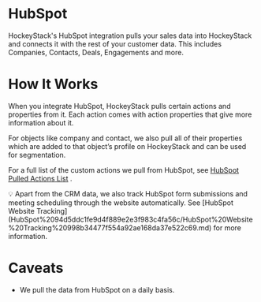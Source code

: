 # HubSpot

HockeyStack's HubSpot integration pulls your sales data into HockeyStack and connects it with the rest of your customer data. This includes Companies, Contacts, Deals, Engagements and more.

# How It Works

When you integrate HubSpot, HockeyStack pulls certain actions and properties from it. Each action comes with action properties that give more information about it.

For objects like company and contact, we also pull all of their properties which are added to that object’s profile on HockeyStack and can be used for segmentation.

For a full list of the custom actions we pull from HubSpot, see [HubSpot Pulled Actions List](HubSpot%2094d5ddc1fe9d4f889e2e3f983c4fa56c/HubSpot%20Pulled%20Actions%20List%20d7723bb2b0764a38bd020ef11d850fb2.md) .

<aside>
💡 Apart from the CRM data, we also track HubSpot form submissions and meeting scheduling through the website automatically. See [HubSpot Website Tracking](HubSpot%2094d5ddc1fe9d4f889e2e3f983c4fa56c/HubSpot%20Website%20Tracking%20998b34477f554a92ae168da37e522c69.md) for more information.

</aside>

# Caveats

- We pull the data from HubSpot on a daily basis.
